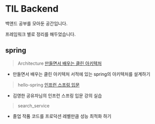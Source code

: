 # TIL Backend

백앤드 공부를 모아둔 공간입니다.

프레임워크 별로 정리를 해두었습니다.

## spring
> Architecture [만들면서 배우는 클린 아키텍처](https://wikibook.co.kr/clean-architecture/)
- 만들면서 배우는 클린 아키텍처 서적에 있는 spring의 아키텍처를 설계하기

>hello-spring [인프런 스프링 입문](https://www.inflearn.com/course/%EC%8A%A4%ED%94%84%EB%A7%81-%EC%9E%85%EB%AC%B8-%EC%8A%A4%ED%94%84%EB%A7%81%EB%B6%80%ED%8A%B8)
- 김영한 공유자님의 인프런 스프링 입문 강의 실습

>search_service
- 졸업 작품 코드를 프로덕션 레벨만큼 성능 최적화 하기